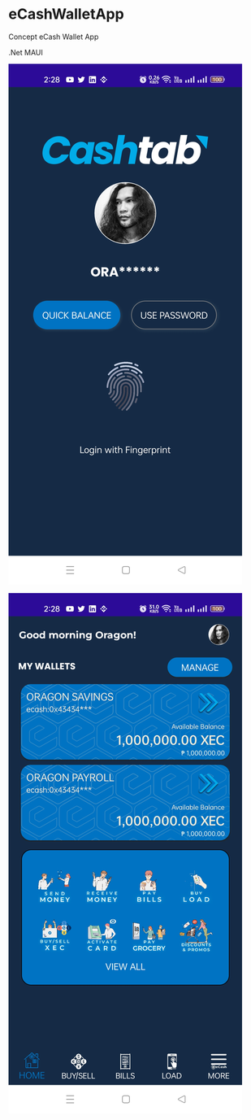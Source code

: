 # eCashWalletApp
Concept eCash Wallet App

.Net MAUI


![](https://raw.githubusercontent.com/DennisPitallano/eCashWalletApp/main/eCash/Screenshot_1.jpg)

![](https://raw.githubusercontent.com/DennisPitallano/eCashWalletApp/main/eCash/Screenshot_2.jpg)
